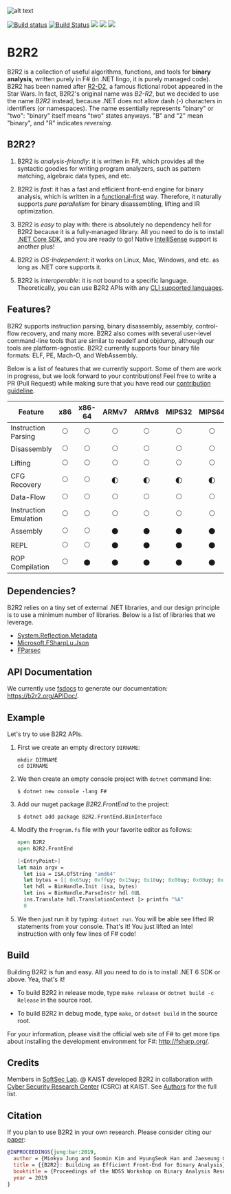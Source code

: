 ![alt text](https://b2r2.org//images/b2r2-2d-white.png)

[![Build status](https://ci.appveyor.com/api/projects/status/0c0tcxh813ev8w6i?svg=true)](https://ci.appveyor.com/project/sangkilc/b2r2)
[![Build Status](https://travis-ci.com/B2R2-org/B2R2.svg?branch=master)](https://travis-ci.com/B2R2-org/B2R2)
![](https://img.shields.io/github/license/B2R2-org/B2R2.svg?style=flat)
![](https://img.shields.io/tokei/lines/github/B2R2-org/B2R2)
[![](https://img.shields.io/nuget/v/B2R2.RearEnd.Launcher)](https://www.nuget.org/packages/B2R2.RearEnd.Launcher/)

B2R2
====

B2R2 is a collection of useful algorithms, functions, and tools for **binary
analysis**, written purely in F# (in .NET lingo, it is purely managed code).
B2R2 has been named after [R2-D2](https://en.wikipedia.org/wiki/R2-D2), a famous
fictional robot appeared in the Star Wars. In fact, B2R2's original name was
*B2-R2*, but we decided to use the name *B2R2* instead, because .NET does not
allow dash (-) characters in identifiers (or namespaces). The name essentially
represents "binary" or "two": "binary" itself means "two" states anyways. "B"
and "2" mean "binary", and "R" indicates *reversing*.

B2R2?
-----

1. B2R2 is *analysis-friendly*: it is written in F#, which provides all the
   syntactic goodies for writing program analyzers, such as pattern matching,
   algebraic data types, and etc.

1. B2R2 is *fast*: it has a fast and efficient front-end engine for binary
   analysis, which is written in a
   [functional-first](https://en.wikipedia.org/wiki/F_Sharp_(programming_language))
   way. Therefore, it naturally supports *pure parallelism* for binary
   disassembling, lifting and IR optimization.

1. B2R2 is *easy* to play with: there is absolutely no dependency hell for B2R2
   because it is a fully-managed library.  All you need to do is to install
   [.NET Core SDK](https://dotnet.microsoft.com/download), and you are ready to
   go! Native
   [IntelliSense](https://docs.microsoft.com/en-us/visualstudio/ide/using-intellisense)
   support is another plus!

1. B2R2 is *OS-Independent*: it works on Linux, Mac, Windows, and etc. as long
   as .NET core supports it.

1. B2R2 is *interoperable*: it is not bound to a specific
   language. Theoretically, you can use B2R2 APIs with any [CLI supported
   languages](https://en.wikipedia.org/wiki/List_of_CLI_languages).

Features?
---------

B2R2 supports instruction parsing, binary disassembly, assembly, control-flow
recovery, and many more. B2R2 also comes with several user-level command-line
tools that are similar to readelf and objdump, although our tools are
platform-agnostic. B2R2 currently supports four binary file formats: ELF, PE,
Mach-O, and WebAssembly.

Below is a list of features that we currently support. Some of them are work in
progress, but we look forward to your contributions! Feel free to write a PR
(Pull Request) while making sure that you have read our [contribution
guideline](CONTRIBUTING.md).

| Feature               | x86         | x86-64      | ARMv7                | ARMv8                | MIPS32               | MIPS64               | EVM         | TMS320C600  | AVR         | PPC         | SPARC64    |
|-----------------------|:-----------:|:-----------:|:--------------------:|:--------------------:|:--------------------:|:--------------------:|:-----------:|:-----------:|:-----------:|:-----------:|:----------:|
| Instruction Parsing   | :full_moon: | :full_moon: | :full_moon:          | :full_moon:          | :full_moon:          | :full_moon:          | :full_moon: | :full_moon: | :full_moon: | :full_moon: | :new_moon: |
| Disassembly           | :full_moon: | :full_moon: | :full_moon:          | :full_moon:          | :full_moon:          | :full_moon:          | :full_moon: | :full_moon: | :full_moon: | :full_moon: | :new_moon: |
| Lifting               | :full_moon: | :full_moon: | :full_moon:          | :full_moon:          | :full_moon:          | :full_moon:          | :full_moon: | :new_moon:  | :full_moon: | :new_moon:  | :new_moon: |
| CFG Recovery          | :full_moon: | :full_moon: | :first_quarter_moon: | :first_quarter_moon: | :first_quarter_moon: | :first_quarter_moon: | :full_moon: | :new_moon:  | :new_moon:  | :new_moon:  | :new_moon: |
| Data-Flow             | :full_moon: | :full_moon: | :full_moon:          | :full_moon:          | :full_moon:          | :full_moon:          | :full_moon: | :new_moon:  | :new_moon:  | :new_moon:  | :new_moon: |
| Instruction Emulation | :full_moon: | :full_moon: | :full_moon:          | :full_moon:          | :full_moon:          | :full_moon:          | :new_moon:  | :new_moon:  | :new_moon:  | :new_moon:  | :new_moon: |
| Assembly              | :full_moon: | :full_moon: | :new_moon:           | :new_moon:           | :new_moon:           | :new_moon:           | :new_moon:  | :new_moon:  | :new_moon:  | :new_moon:  | :new_moon: |
| REPL                  | :full_moon: | :full_moon: | :new_moon:           | :new_moon:           | :new_moon:           | :new_moon:           | :new_moon:  | :new_moon:  | :new_moon:  | :new_moon:  | :new_moon: |
| ROP Compilation       | :full_moon: | :new_moon:  | :new_moon:           | :new_moon:           | :new_moon:           | :new_moon:           | :new_moon:  | :new_moon:  | :new_moon:  | :new_moon:  | :new_moon: |

Dependencies?
-------------

B2R2 relies on a tiny set of external .NET libraries, and our design principle
is to use a minimum number of libraries. Below is a list of libraries that we
leverage.

- [System.Reflection.Metadata](https://www.nuget.org/packages/System.Reflection.Metadata/)
- [Microsoft.FSharpLu.Json](https://www.nuget.org/packages/Microsoft.FSharpLu.Json/)
- [FParsec](https://www.nuget.org/packages/FParsec)

API Documentation
-----------------

We currently use [fsdocs](https://github.com/fsprojects/FSharp.Formatting/) to
generate our documentation: https://b2r2.org/APIDoc/.

Example
-------

Let's try to use B2R2 APIs.

1. First we create an empty directory `DIRNAME`:

    ```
    mkdir DIRNAME
    cd DIRNAME
    ```

1. We then create an empty console project with `dotnet` command line:

    ```
    $ dotnet new console -lang F#
    ```

1. Add our nuget package *B2R2.FrontEnd* to the project:

    ```
    $ dotnet add package B2R2.FrontEnd.BinInterface
    ```

1. Modify the `Program.fs` file with your favorite editor as follows:

    ```fsharp
    open B2R2
    open B2R2.FrontEnd

    [<EntryPoint>]
    let main argv =
      let isa = ISA.OfString "amd64"
      let bytes = [| 0x65uy; 0xffuy; 0x15uy; 0x10uy; 0x00uy; 0x00uy; 0x00uy |]
      let hdl = BinHandle.Init (isa, bytes)
      let ins = BinHandle.ParseInstr hdl 0UL
      ins.Translate hdl.TranslationContext |> printfn "%A"
      0
    ```

1. We then just run it by typing: `dotnet run`. You will be able see lifted IR
   statements from your console. That's it! You just lifted an Intel instruction
   with only few lines of F# code!

Build
-----

Building B2R2 is fun and easy. All you need to do is to install .NET 6 SDK or
above. Yea, that's it!

- To build B2R2 in release mode, type ```make release``` or ```dotnet build -c
  Release``` in the source root.

- To build B2R2 in debug mode, type ```make```, or ```dotnet build``` in the
  source root.

For your information, please visit the official web site of F# to get more tips
about installing the development environment for F#: http://fsharp.org/.

Credits
-------

Members in [SoftSec Lab](https://softsec.kaist.ac.kr/). @ KAIST developed B2R2
in collaboration with [Cyber Security Research Center](http://csrc.kaist.ac.kr/)
(CSRC) at KAIST. See [Authors](AUTHORS.md) for the full list.

Citation
--------

If you plan to use B2R2 in your own research. Please consider citing our
[paper](https://softsec.kaist.ac.kr/~sangkilc/papers/jung-bar19.pdf):

```bibtex
@INPROCEEDINGS{jung:bar:2019,
  author = {Minkyu Jung and Soomin Kim and HyungSeok Han and Jaeseung Choi and Sang Kil Cha},
  title = {{B2R2}: Building an Efficient Front-End for Binary Analysis},
  booktitle = {Proceedings of the NDSS Workshop on Binary Analysis Research},
  year = 2019
}
```

